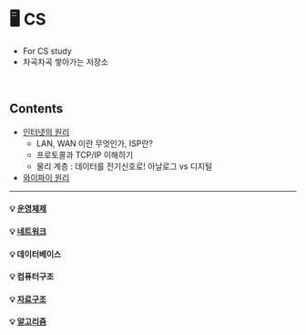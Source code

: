 #  🖥️ CS
- For CS study   
- 차곡차곡 쌓아가는 저장소
</br>

## Contents
* [인터넷의 원리](https://blog.naver.com/wngjs3/222053320101)
  * LAN, WAN 이란 무엇인가, ISP란?
  * 프로토콜과 TCP/IP 이해하기
  * 물리 계층 : 데이터를 전기신호로! 아날로그 vs 디지털 
* [와이파이 원리](https://blog.naver.com/suk91ko/220318656831) </br>
----

#### 💡 [운영체제](https://github.com/ERIN56/CS-STUDY/blob/master/%EC%9A%B4%EC%98%81%EC%B2%B4%EC%A0%9C/README.md) </br>
#### 💡 [네트워크](https://github.com/ERIN56/CS-STUDY/blob/master/%EB%84%A4%ED%8A%B8%EC%9B%8C%ED%81%AC/README.md) </br>
#### 💡 데이터베이스
#### 💡 컴퓨터구조
#### 💡 [자료구조](https://github.com/J00HUI/CS-STUDY/blob/master/%EC%9E%90%EB%A3%8C%EA%B5%AC%EC%A1%B0/README.md)
#### 💡 [알고리즘](https://github.com/J00HUI/Algorithm)

</br>
</br>
</br>
</br>
</br>
</br>

